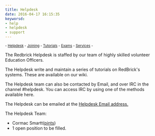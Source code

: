 ```yaml
---
title: Helpdesk
date: 2016-04-17 16:15:35
keyworsd:
- help
- helpdesk
- support
---
```

<sub> - [Helpdesk](.) - [Joining](./joining) - [Tutorials](./tutorials) - [Exams](./exams) - [Services](./services) -</sub>

The Redbrick Helpdesk is staffed by our team of highly skilled volunteer
Education Officers.

The Helpdesk write and maintain a series of tutorials on RedBrick's systems.
These are available on our wiki.

The Helpdesk team can also be contacted by Email, and over IRC in the channel #helpdesk. You can access IRC by using one of the methods available here.

The Helpdesk can be emailed at the <a href="mailto:helpdesk@redbrick.dcu.ie?Subject=[sent from website]" target="_top">Helpdesk Email address.</a>

The Helpdesk Team:
- Cormac Smartt(<a href="mailto:pints@redbrick.dcu.ie?Subject=[sent from website]" target="_top">pints</a>)
- 1 open position to be filled.
